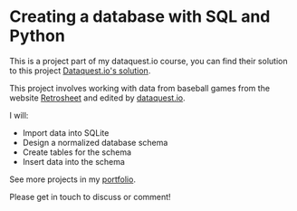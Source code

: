 # Creating a database with SQL and Python

This is a project part of my dataquest.io course, you can find their solution to this project [Dataquest.io's solution](https://github.com/dataquestio/solutions/blob/master/Mission193Solutions.ipynb).

This project involves working with data from baseball games from the website [Retrosheet](https://www.retrosheet.org) and edited by [dataquest.io](dataquest.io). 

I will:

- Import data into SQLite
- Design a normalized database schema
- Create tables for the schema
- Insert data into the schema

See more projects in my [portfolio](https://nahusznaj.github.io/portfolio/).

Please get in touch to discuss or comment!

